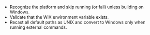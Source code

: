 * Recognize the platform and skip running (or fail) unless building on Windows.
* Validate that the WIX environment variable exists.
* Recast all default paths as UNIX and convert to Windows only when running external commands.

